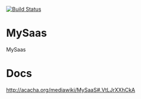 [![Build Status](https://travis-ci.org/acacha/MySaas.svg?branch=master)](https://travis-ci.org/acacha/MySaas)

# MySaas
MySaas

# Docs

 http://acacha.org/mediawiki/MySaaS#.VtLJrXXhCkA